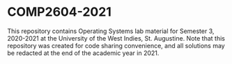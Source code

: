# COMP2604-2021

This repository contains Operating Systems lab material for Semester 3, 2020-2021 at the University of the West Indies, St. Augustine. Note that this repository was created for code sharing convenience, and all solutions may be redacted at the end of the academic year in 2021.
